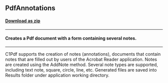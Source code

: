 ## PdfAnnotations
#### [Download as zip](https://grapecity.github.io/DownGit/#/home?url=https://github.com/GrapeCity/ComponentOne-Service-Components-Samples/tree/master/Pdf/Shared/PdfAnnotations)
____
#### Creates a Pdf document with a form containing several notes.
____
C1Pdf supports the creation of notes (annotations), documents that contain notes that are filled out by users of the Acrobat Reader application.
Notes are created using the AddNote method. Several note types are supported, including text note, square, circle, line, etc.
Generated files are saved into Results folder under application working directory.
